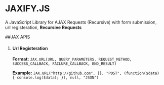 # JAXIFY.JS
A JavaScript Library for AJAX Requests (Recursive) with form submission, url registeration, **Recursive Requests**

##JAX APIS

1. #### Url Registeration
    **Format:** `JAX.URL(URL, QUERY_PARAMETERS, REQUEST_METHOD, SUCCESS_CALLBACK, FAILURE_CALLBACK, END_RESULT)`
    
    **Example:** `JAX.URL("http://github.com", {}, "POST", (function($data){ console.log($data); }), null, "JSON")`


